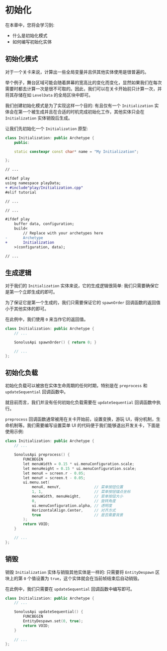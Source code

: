 # 初始化

在本章中，您将会学习到:

- 什么是初始化模式
- 如何编写初始化实体

## 初始化模式

对于一个关卡来说，计算出一些全局变量并且供其他实体使用是很普遍的。

举个例子，舞台区域可能会随着屏幕的宽高比的变化而变化，显然如果我们在每次需要时都去计算一次是很不可取的。因此，我们可以在关卡开始前只计算一次，并将其存储在如 `LevelData` 的全局区块中即可。

我们创建初始化模式是为了实现这样一个目的: 有且仅有一个 `Initialization` 实体会在第一个被生成并且在合适的时机完成初始化工作，其他实体只会在 `Initialization` 实体销毁后生成。

让我们先初始化一个 `Initialization` 原型:

```cpp title="/engine/play/Initialization.cpp" 
class Initialization: public Archetype {
    public:

    static constexpr const char* name = "My Initialization";

};
```

```diff title="/engine/engine.cpp"
// ...

#ifdef play
using namespace playData;
+ #include"play/Initialization.cpp"
#elif tutorial

// ...
```

```diff title="/main.cpp"
// ...

#ifdef play
    buffer data, configuration;
    build<
        // Replace with your archetypes here
-       Archetype
+       Initialization
    >(configuration, data);

// ...
```

## 生成逻辑

对于我们的 `Initialization` 实体来说，它的生成逻辑很简单: 我们只需要确保它是第一个立即生成的即可。

为了保证它是第一个生成的，我们只需要保证它的 `spawnOrder` 回调函数的返回值小于其他实体的即可。

在此例中，我们使用 `0` 来当作它的返回值。

```cpp title='/engine/play/Initialization.cpp'
class Initialization: public Archetype {
    // ...

    SonolusApi spawnOrder() { return 0; }

    // ...
};
```

## 初始化负载

初始化负载可以被放在实体生命周期的任何时期，特别是在 `preprocess` 和 `updateSequential` 回调函数中。

就目前而言，我们并没有任何初始化负载需要在 `updateSequential` 回调函数中执行。

`preprocess` 回调函数通常被用在关卡开始前，设置变换，游玩 UI，得分机制，生命机制等。我们需要编写设置菜单 UI 的代码便于我们能够退出开发关卡，下面是使用示例:

```cpp title='/engine/play/Initialization.cpp'
class Initialization: public Archetype {
    // ...

    SonolusApi preprocess() {
        FUNCBEGIN
        let menuWidth = 0.15 * ui.menuConfiguration.scale;
        let menuHeight = 0.15 * ui.menuConfiguration.scale;
        let menuX = screen.r - 0.05;
        let menuY = screen.t - 0.05;
        ui.menu.set(
            menuX, menuY,               // 菜单按钮位置
            1, 1,                       // 菜单按钮锚点坐标
            menuWidth, menuHeight,      // 菜单按钮大小
            0,                          // 旋转角度
            ui.menuConfiguration.alpha, // 透明度
            HorizontalAlign.Center,     // 对齐方式
            true                        // 是否需要背景
        );
        return VOID;
    }

    // ...
};
```

## 销毁

销毁 `Initialization` 实体与销毁其他实体是一样的: 只需要将 `EntityDespawn` 区块上的第 `0` 个值设置为 `true`，这个实体就会在当前帧结束后自动销毁。

在此例中，我们只需要在 `updateSequential` 回调函数中编写即可。

```cpp title='/engine/play/Initialization.cpp'
class Initialization: public Archetype {
    // ...

    SonolusApi updateSequential() {
        FUNCBEGIN
        EntityDespawn.set(0, true);
        return VOID;
    }
    
    // ...
};
```